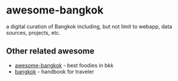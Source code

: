 # awesome-bangkok
a digital curation of Bangkok including, but not limit to webapp, data sources, projects, etc. 


## Other related awesome
- [awesome-bangkok](https://github.com/jakshi/awesome-bangkok) - best foodies in bkk
- [bangkok](https://github.com/supatake/bangkok) - handbook for traveler
